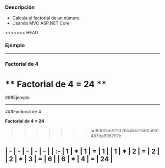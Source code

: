 ### Descripción

- Calcula el factorial de un número.
- Usando MVC ASP.NET Core

<<<<<<< HEAD
### Ejemplo

----

### Factorial de 4

** Factorial de 4  = 24 **
=======
###Ejemplo

----

###Factorial de 4

**Factorial de 4  = 24**
>>>>>>> ad8d02bbfff2329b45b21560593f487ba996797e

| -  | -  |  - | - | - |
| :-
| 1 | * | 1 | = | 1 |
| 1 | * | 2 | = | 2 |
| 2 | * | 3 | = | 6 |
| 6 | * | 4 | = | 24 |
----
